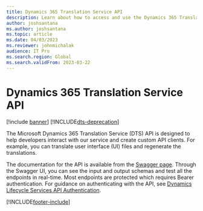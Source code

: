```yaml
---
title: Dynamics 365 Translation Service API 
description: Learn about how to access and use the Dynamics 365 Translation Service API and access documentation for the API.
author: joshsantana
ms.author: joshsantana
ms.topic: article
ms.date: 04/03/2023
ms.reviewer: johnmichalak
audience: IT Pro
ms.search.region: Global
ms.search.validFrom: 2023-03-22
---
```


# Dynamics 365 Translation Service API

[!include [banner](../includes/banner.md)]
[!INCLUDE[dts-deprecation](../../fin-ops/includes/dts-deprecation.md)]

The Microsoft Dynamics 365 Translation Service (DTS) API is designed to help developers interact with our service and create custom API clients. For example, you can translate user interface (UI) files and regenerate the translations.  

The documentation for the API is available from the [Swagger page](https://aka.ms/DTSSwaggerUI). Through the Swagger UI, you can see the input and output schemas and test all the endpoints in real-time. Most endpoints are protected which requires Bearer authentication. For guidance on authenticating with the API, see [Dynamics Lifecycle Services API Authentication](lcs-aad-app-reg.md).  


[!INCLUDE[footer-include](../../../includes/footer-banner.md)]
